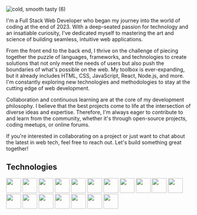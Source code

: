 ![cold, smooth   tasty (6)](https://github.com/josepcontreras/josepcontreras/assets/41411282/c1177dd2-6878-485e-9326-0ed7572bd2fc)

I'm a Full Stack Web Developer who began my journey into the world of coding at the end of 2023. With a deep-seated passion for technology and an insatiable curiosity, I've dedicated myself to mastering the art and science of building seamless, intuitive web applications.

From the front end to the back end, I thrive on the challenge of piecing together the puzzle of languages, frameworks, and technologies to create solutions that not only meet the needs of users but also push the boundaries of what's possible on the web. My toolbox is ever-expanding, but it already includes HTML, CSS, JavaScript, React, Node.js, and more. I'm constantly exploring new technologies and methodologies to stay at the cutting edge of web development.

Collaboration and continuous learning are at the core of my development philosophy. I believe that the best projects come to life at the intersection of diverse ideas and expertise. Therefore, I'm always eager to contribute to and learn from the community, whether it's through open-source projects, coding meetups, or online forums.

If you're interested in collaborating on a project or just want to chat about the latest in web tech, feel free to reach out. Let's build something great together!

## Technologies

<div class="contenedor-imagenes">
  <img src="https://user-images.githubusercontent.com/25181517/192108372-f71d70ac-7ae6-4c0d-8395-51d8870c2ef0.png" width="40" height="40">
  <img src="https://seeklogo.com/images/G/github-logo-2E3852456C-seeklogo.com.png" width="40" height="40">
  <img src="https://user-images.githubusercontent.com/25181517/192158954-f88b5814-d510-4564-b285-dff7d6400dad.png" width="40" height="40">
  <img src="https://user-images.githubusercontent.com/25181517/183898674-75a4a1b1-f960-4ea9-abcb-637170a00a75.png" width="40" height="40">
  <img src="https://user-images.githubusercontent.com/25181517/183898054-b3d693d4-dafb-4808-a509-bab54cf5de34.png" width="40" height="40">
  <img src="https://user-images.githubusercontent.com/25181517/117447155-6a868a00-af3d-11eb-9cfe-245df15c9f3f.png" width="40" height="40">
  <img src="https://user-images.githubusercontent.com/25181517/183890595-779a7e64-3f43-4634-bad2-eceef4e80268.png" width="40" height="40">
  <img src="https://user-images.githubusercontent.com/25181517/183897015-94a058a6-b86e-4e42-a37f-bf92061753e5.png" width="40" height="40">
  <img src="https://user-images.githubusercontent.com/25181517/117448124-a2da9800-af3e-11eb-85d2-bd1b69b65603.png" width="40" height="40">
  <img src="https://user-images.githubusercontent.com/25181517/183568594-85e280a7-0d7e-4d1a-9028-c8c2209e073c.png" width="40" height="40">
  <img src="https://user-images.githubusercontent.com/25181517/183423507-c056a6f9-1ba8-4312-a350-19bcbc5a8697.png" width="40" height="40">
  <img src="https://user-images.githubusercontent.com/25181517/192158957-b1256181-356c-46a3-beb9-487af08a6266.png" width="40" height="40">
  <img src="https://user-images.githubusercontent.com/25181517/189715289-df3ee512-6eca-463f-a0f4-c10d94a06b2f.png" width="40" height="40">
  <img src="https://github.com/marwin1991/profile-technology-icons/assets/136815194/02494c7c-de6a-43a6-9293-6369696842ed" width="40" height="40">
  <img src="https://user-images.githubusercontent.com/25181517/192108891-d86b6220-e232-423a-bf5f-90903e6887c3.png" width="40" height="40">
  <img src="https://user-images.githubusercontent.com/25181517/183896132-54262f2e-6d98-41e3-8888-e40ab5a17326.png" width="40" height="40">
  <img src="https://user-images.githubusercontent.com/25181517/183911547-990692bc-8411-4878-99a0-43506cdb69cf.png" width="40" height="40">
  <img src="https://user-images.githubusercontent.com/25181517/183911544-95ad6ba7-09bf-4040-ac44-0adafedb9616.png" width="40" height="40">
</div>
